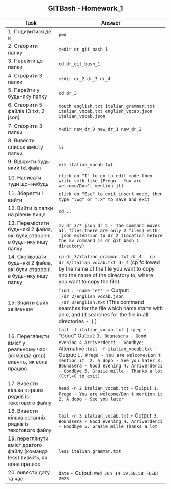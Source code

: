 <h2 align="center">GITBash - Homework_1</h2>

   |Task   |     Answer|
| ---------------------    | ----------------------------|
| 1. Подивитися де я |       `pwd`|
| 2. Створити папку  |      `mkdir dr_git_bash_1`|
| 3. Перейти до папки |     `cd dr_git_bash_1`|
| 4. Створити 3 папки |     `mkdir dr_2 dr_3 dr_4`|
| 5. Перейти у будь-яку папку |    `cd dr_3`|
| 6. Створити 5 файлів (3 txt, 2 json) |    `touch english.txt italian_grammar.txt italian_vocab.txt english_vocab.json italian_vocab.json`|
| 7. Створити 3 папки |                     `mkdir new_dr_0 new_dr_1 new_dr_2`|
| 8. Вивести список вмісту папки |    `ls`|
| 9. Відкрити будь-який txt файл |    `vim italian_vocab.txt`|
| 10. Написати туди що-небудь |     `click on "I" to go to edit mode then write smth like (Prego - You are welcome/Don't mention it)`|
| 11. Зберегти і вийти|             `click on "Esc" to exit insert mode, then type ":wq" or ":x" to save and exit`|
| 12. Вийти із папки на рівень вище |  `cd ..`|
| 13. Перемістити будь-які 2 файла, які були створені, в будь-яку іншу папку |  `mv dr_3/*.json dr_2 - The command moves all files(there are only 2 files) with .json extension to dr_2 (Location before the mv command is dr_git_bash_1 directory)`|
| 14. Скопіювати будь-які 2 файла, які були створені, в будь-яку іншу папку |  `cp dr_3/italian_grammar.txt dr_4   cp dr_3/italian_vocab.txt dr_4` (cp followed by the name of the file you want to copy and the name of the directory to, where you want to copy the file)|
| 15. Знайти файл за іменем |   `find . -name 'e*' ` - Output: `./dr_2/english_vocab.json   ./dr_3/english.txt` (This command searches for the file which name starts with an e, and (it searches for the file in all directories - .) ) |
| 16. Переглянути вміст у реальному часі (команда grep) вивчіть, як вона працює.| `tail -f italian_vocab.txt \| grep` - "Good" Output: `3. Bounasera - Good evening 4.Arriverderci - Goodbye`; <br>Alternative :`tail -f italian_vocab.txt` - Output: `1. Prego - You are welcome/Don't mention it  2. A dopo - See you later 3. Bounasera - Good evening 4. Arriverderci - Goodbye 5. Grazie mille - Thanks a lot (Ctrl+C to exit)` | 
|17. Вивести кілька перших рядків із текстового файлу| `head -n 2 italian_vocab.txt` - Output: `1. Prego - You are welcome/Don't mention it 2. A dopo - See you later`|
|18. Вивести кілька останніх рядків із текстового файлу|`tail -n 3 italian_vocab.txt` - Output: `3. Bounasera - Good evening 4. Arriverderci - Goodbye 5. Grazie mille Thanks a lot`|
|19. переглянути вміст довгого файлу (команда less) вивчіть, як вона працює| `less italian_grammar.txt`|
|20. вивести дату та час| `date` - Output: `Wed Jun 14 19:50:58 FLEDT 2023`|
